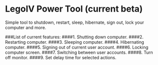 LegoIV Power Tool (current beta)
===============

Simple tool to shutdown, restart, sleep, hibernate, sign out, lock your computer and more.

###List of current features:
####1. Shutting down computer.
####2. Restarting computer.
####3. Sleeping computer.
####4. Hibernating computer.
####5. Signing out of current user account.
####6. Locking computer screen.
####7. Switching between user accounts.
####8. Turn off monitor.
####9. Set delay time for selected actions.

